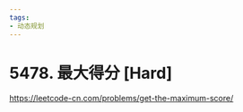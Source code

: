 ```yaml
---
tags:
- 动态规划
---
```


# 5478. 最大得分 [Hard]

<https://leetcode-cn.com/problems/get-the-maximum-score/>
